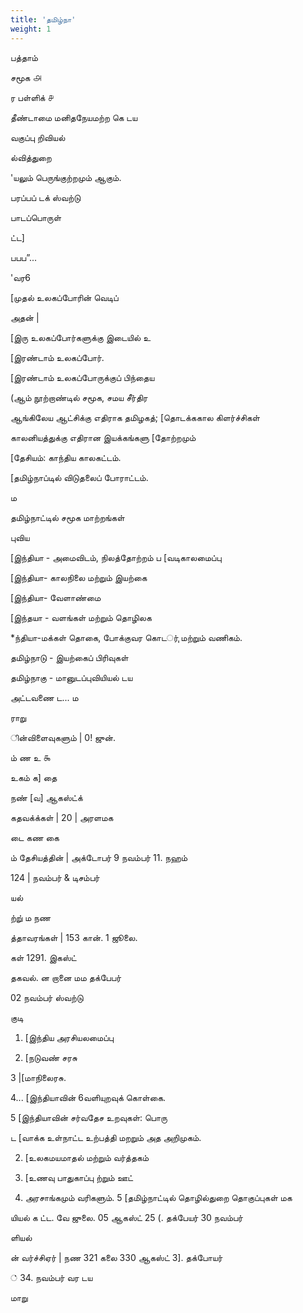 ```yaml
---
title: 'தமிழ்நா'
weight: 1
---
```


பத்தாம்‌

சமூக ௮

ர பள்ளிக்‌ ௪

தீண்டாமை மனிதநேயமற்ற கெ
டய

வகுப்பு றிவியல்‌

ல்வித்துறை

'யலும்‌ பெருங்குற்றமும்‌ ஆகும்‌.



பரப்பப்‌ டக்‌
ஸ்வற்டு

பாடப்பொருள்‌

ட்ட\]

பபப”...

'வர6

\[முதல்‌ உலகப்போரின்‌ வெடிப்‌

அதன்‌ |

\[இரு உலகப்போர்களுக்கு இடையில்‌ உ

\[இரண்டாம்‌ உலகப்போர்‌.

\[இரண்டாம்‌ உலகப்போருக்குப்‌ பிந்தைய

(ஆம்‌ நூற்றாண்டில்‌ சமூக, சமய சீர்திர

ஆங்கிலேய ஆட்சிக்கு எதிராக தமிழகத்‌; \[தொடக்ககால கிளர்ச்சிகள்‌

காலனியத்துக்கு எதிரான இயக்கங்களு \[தோற்றமும்‌

\[தேசியம்‌: காந்திய காலகட்டம்‌.

\[தமிழ்நாப்டில்‌ விடுதலைப்‌ போராட்டம்‌.

ம

தமிழ்நாட்டில்‌ சமூக மாற்றங்கள்‌

புவிய

\[இந்தியா - அமைவிடம்‌, நிலத்தோற்றம்‌ ப \[வடிகாலமைப்பு

\[இந்தியா- காலநிலை மற்றும்‌ இயற்கை

\[இந்தியா- வேளாண்மை

\[இந்தயா - வளங்கள்‌ மற்றும்‌ தொழிலக

\*ந்தியா-மக்கள்‌ தொகை, போக்குவர கொடர்ு மற்றும்‌ வணிகம்‌.

தமிழ்நாடு - இயற்கைப்‌ பிரிவுகள்‌

தமிழ்நாகு - மானுடப்புவியியல்‌
டய

அட்டவணை ட... ம

ராறு

ின்விளைவுகளும்‌ | 0! ஜுன்‌.

ம்‌ ண உ ௯

உகம்‌ க\] தை

நண்‌ \[வ\] ஆகஸ்ட்க்‌

கதவக்க்கள்‌ | 20 | அரளமக

டை கண கை

ம்‌ தேசியத்தின்‌ | அக்டோபர்‌ 9 நவம்பர்‌ 11. நஹம்‌

124 | நவம்பர்‌ & டிசம்பர்‌

யல்‌

ற்று்‌ ம நண

த்தாவரங்கள்‌ | 153 கான்‌. 1 ஜூலை.

கள்‌ 1291. இகஸ்ட்‌

தகவல்‌. ன றானை மம தக்பேபர்‌

02 நவம்பர்‌
ஸ்வற்டு

குடி

1.  \[இந்திய அரசியலமைப்பு
    
2.  \[நடுவண்‌ சரசு
    

3 |\[மாநிலைரசு.

4... \[இந்தியாவின்‌ 6வளியுறவுக்‌ கொள்கை.

5 \[இந்தியாவின்‌ சர்வதேச உறவுகள்‌: பொரு

ட \[வாக்க உள்நாட்ட உற்பத்தி மறறும்‌ அத அறிமுகம்‌.

2.  \[உலகமயமாதல்‌ மற்றும்‌ வர்த்தகம்‌
    
3.  \[உணவு பாதுகாப்பு ற்றும்‌ ஊட்‌
    
4.  அரசாங்கமும்‌ வரிகளும்‌. 5 \[தமிழ்நாட்டில்‌ தொழில்துறை தொகுப்புகள்‌
மக

யியல்‌ க ட்ட. வே ஜுலை. 05 ஆகஸ்ட்‌ 25 (. தக்பேயர்‌ 30 நவம்பர்‌

ளியல்‌

ன்‌ வர்ச்சிஏர்‌ | நண 321 கலை 330 ஆகஸ்ட்‌ 3\]. தக்போயர்‌

்‌ 34. நவம்பர்‌
வர
டய

மாறு
